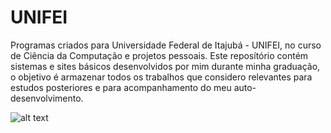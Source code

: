 # UNIFEI
Programas criados para Universidade Federal de Itajubá - UNIFEI, no curso de Ciência da Computação e projetos pessoais. Este reposítório contém sistemas e sites básicos desenvolvidos por mim durante minha graduação, o objetivo é armazenar todos os trabalhos que considero relevantes para estudos posteriores e para acompanhamento do meu auto-desenvolvimento.

![alt text](https://petproducao.unifei.edu.br/wp-content/uploads/2015/08/Universidade-Federal-de-Itajub%C3%A1-UNIFEI-Logo-2.png)
